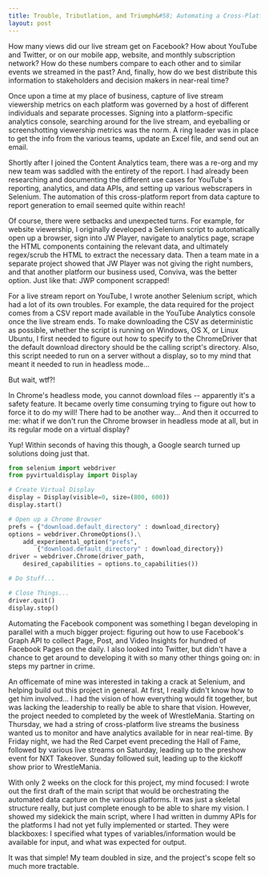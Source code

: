 ```yaml
---
title: Trouble, Tributlation, and Triumph&#58; Automating a Cross-Platform Live Stream Report
layout: post
---
```


How many views did our live stream get on Facebook? How about YouTube and Twitter, or on our 
mobile app, website, and monthly subscription network?  How do these numbers compare to each other
and to similar events we streamed in the past? And, finally, how do we best distribute this information 
to stakeholders and decision makers in near-real time?

Once upon a time at my place of business, capture of live stream viewership metrics on each 
platform was governed by a host of different individuals and separate processes.  Signing into
a platform-specific analytics console, searching around for the live stream, and eyeballing or
screenshotting viewership metrics was the norm.  A ring leader
was in place to get the info from the various teams, update an Excel file, and send out an
email.  

Shortly after I joined the Content Analytics team, there was a re-org and my new team
was saddled with the entirety of the report.  I had already been researching and documenting the
different use cases for YouTube's reporting, analytics, and data APIs, and setting up
various webscrapers in Selenium.  The automation of this cross-platform report from data capture
to report generation to email seemed quite within reach!  

Of course, there were setbacks and unexpected turns. For example, for website viewership, 
I originally developed a Selenium script to automatically open up a browser, sign into JW Player, 
navigate to analytics page, scrape the  HTML components containing the relevant data, and 
ultimately regex/scrub the HTML to extract the necessary data.  Then a team mate
in a separate project showed that JW Player was not giving the right numbers, and that another
platform our business used, Conviva, was the better option.  Just like that: JWP component scrapped!

For a live stream report on YouTube, I wrote another Selenium script, which had a lot of 
its own troubles.  For example, the data required for the project comes from a CSV report made
available in the YouTube Analytics console once the live stream ends. To make downloading
the CSV as deterministic as possible, whether the script is running on Windows, OS X, or 
Linux Ubuntu, I first needed to figure out how to specify to the ChromeDriver that the
default download directory should be the calling script's directory.  Also, this script
needed to run on a server without a display, so to my mind that meant it needed to run
in headless mode... 

But wait, wtf?! 

In Chrome's headless mode, you cannot download files -- apparently
it's a safety feature.  It became overly time consuming trying to figure out how to force it
to do my will!  There had to be another way... And then it occurred to me: what if
we don't run the Chrome browser in headless mode at all, but in its regular mode on a virtual 
display?  

Yup!  Within seconds of having this though, a Google search turned up solutions
doing just that. 

```python
from selenium import webdriver
from pyvirtualdisplay import Display

# Create Virtual Display
display = Display(visible=0, size=(800, 600))
display.start()

# Open up a Chrome Browser
prefs = {"download.default_directory" : download_directory}
options = webdriver.ChromeOptions().\
    add_experimental_option("prefs", 
        {"download.default_directory" : download_directory})
driver = webdriver.Chrome(driver_path, 
    desired_capabilities = options.to_capabilities())

# Do Stuff...

# Close Things...
driver.quit()
display.stop()
```

Automating the Facebook component was something I began developing in parallel with a much bigger project:
figuring out how to use Facebook's Graph API to collect Page, Post, and Video Insights for hundred of 
Facebook Pages on the daily.  I also looked into Twitter, but didn't have a chance to get around to developing it with
so many other things going on: in steps my partner in crime.

An officemate of mine was interested in taking a crack at Selenium, and helping build out this project
in general.  At first, I really didn't know how to get him involved... I had the vision of how everything
would fit together, but was lacking the leadership to really be able to share that vision.  However, the
project needed to completed by the week of WrestleMania.  Starting on Thursday, we had a string of 
cross-platform live streams the business wanted us to monitor and have analytics available for in 
near real-time.  By Friday night, we had the Red Carpet event preceding the Hall of Fame, followed by
various live streams on Saturday, leading up to the preshow event for NXT Takeover.  Sunday followed
suit, leading up to the kickoff show prior to WrestleMania.

With only 2 weeks on the clock for this project, my mind focused: I wrote out the first draft of the
main script that would be orchestrating the automated data capture on the various platforms.  It was
just a skeletal structure really, but just complete enough to be able to share my vision.  I showed my
sidekick the main script, where I had written in dummy APIs for the platforms I had not yet fully
implemented or started.  They were blackboxes: I specified what types of variables/information would be
available for input, and what was expected for output.

It was that simple!  My team doubled in size, and the project's scope felt so much more tractable.

